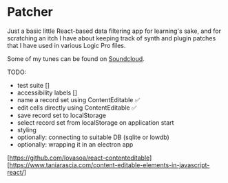 # Patcher

Just a basic little React-based data filtering app for learning's sake, and for scratching an itch I have about keeping track of synth and plugin patches that I have used in various Logic Pro files.

Some of my tunes can be found on [Soundcloud](https://soundcloud.com/grantoz).

TODO:

* test suite []
* accessibility labels []
* name a record set using ContentEditable ✅
* edit cells directly using ContentEditable ✅
* save record set to localStorage
* select record set from localStorage on application start
* styling
* optionally: connecting to suitable DB (sqlite or lowdb)
* optionally: wrapping it in an electron app

[https://github.com/lovasoa/react-contenteditable]
[https://www.taniarascia.com/content-editable-elements-in-javascript-react/]